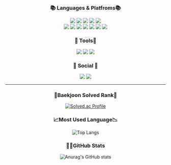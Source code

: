 <div align="center">

<h3 align="center"><b>📚 Languages & Platfroms📚</b></h3>

<img src="https://img.shields.io/badge/C-1572B6?style=for-the-badge&logo=C&#A8B9CC&logoColor=white">
<img src="https://img.shields.io/badge/c++-00599C?style=for-the-badge&logo=c%2B%2B&logoColor=white">
<img src="https://img.shields.io/badge/c%23-%23239120.svg?style=for-the-badge&logo=c-sharp&logoColor=white"/>
<img src="https://img.shields.io/badge/python-F7DF1E?style=for-the-badge&logo=python&logoColor=white">
<img src="https://img.shields.io/badge/linux-FCC624?style=for-the-badge&logo=linux&logoColor=black">
<br>
<img src="https://img.shields.io/badge/html5-E34F26?style=for-the-badge&logo=html5&logoColor=white">
<img src="https://img.shields.io/badge/css-1572B6?style=for-the-badge&logo=css3&logoColor=white">
<img src="https://img.shields.io/badge/javascript-F7DF1E?style=for-the-badge&logo=javascript&logoColor=black">
<img src="https://img.shields.io/badge/bootstrap-7952B3?style=for-the-badge&logo=bootstrap&logoColor=white">
<img src="https://img.shields.io/badge/mysql-4479A1?style=for-the-badge&logo=mysql&logoColor=white">
<img src="https://img.shields.io/badge/MySQL-181717?style=for-the-badge&logo=#4479A1&logoColor=white">
<img src="https://img.shields.io/badge/mongoDB-47A248?style=for-the-badge&logo=MongoDB&logoColor=white">

<h3 align="center"><b> 📎 Tools📎</b></h3>
<img src="https://img.shields.io/badge/github-181717?style=for-the-badge&logo=github&logoColor=white">
<img src="https://img.shields.io/badge/git-F05032?style=for-the-badge&logo=git&logoColor=white">
<img src="https://img.shields.io/badge/VisualStudio-800080?style=for-the-badge&logo=#5C2D91&logoColor=white">

<h3 align="center"><b>💌 Social 💌 </b></h3>
<a href="https://www.instagram.com/_99_juju"><img src="https://img.shields.io/badge/Instagram-%23E4405F.svg?style=for-the-badge&logo=Instagram&logoColor=white&link=https://www.instagram.com/_99_juju"/></a>
<a href="https://sumni0303.tistory.com"><img src="http://img.shields.io/badge/-Velog-20c997?style=for-the-badge&link=https://sumni0303.tistory.com"/></a>

<hr>

<h3> 🥇Baekjoon Solved Rank🥇 </h3>

[![Solved.ac Profile](http://mazassumnida.wtf/api/v2/generate_badge?boj=tpad19)](https://solved.ac/tpad19/)

<h3>📈Most Used Language📉</h3>

![Top Langs](https://github-readme-stats.vercel.app/api/top-langs/?=Zoe3399&layout=compact&theme=tokyonight)

<h3> 👩‍💻GitHub Stats </h3>

![Anurag's GitHub stats](https://github-readme-stats.vercel.app/api?=Zoe3399&show_icons=true&theme=cobalt)
</div>

